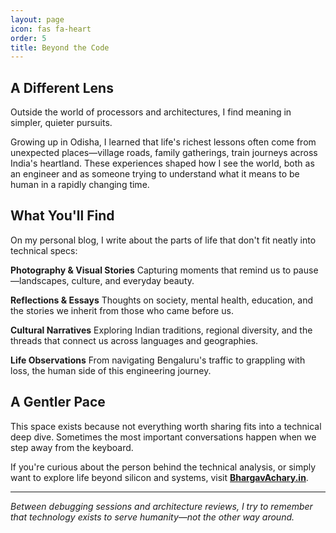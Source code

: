 ```yaml
---
layout: page
icon: fas fa-heart
order: 5
title: Beyond the Code
---
```


## A Different Lens

Outside the world of processors and architectures, I find meaning in simpler, quieter pursuits.

Growing up in Odisha, I learned that life's richest lessons often come from unexpected places—village roads, family gatherings, train journeys across India's heartland. These experiences shaped how I see the world, both as an engineer and as someone trying to understand what it means to be human in a rapidly changing time.

## What You'll Find

On my personal blog, I write about the parts of life that don't fit neatly into technical specs:

**Photography & Visual Stories**
Capturing moments that remind us to pause—landscapes, culture, and everyday beauty.

**Reflections & Essays**
Thoughts on society, mental health, education, and the stories we inherit from those who came before us.

**Cultural Narratives**
Exploring Indian traditions, regional diversity, and the threads that connect us across languages and geographies.

**Life Observations**
From navigating Bengaluru's traffic to grappling with loss, the human side of this engineering journey.

## A Gentler Pace

This space exists because not everything worth sharing fits into a technical deep dive. Sometimes the most important conversations happen when we step away from the keyboard.

If you're curious about the person behind the technical analysis, or simply want to explore life beyond silicon and systems, visit **[BhargavAchary.in](https://bhargavachary.in)**.

---

*Between debugging sessions and architecture reviews, I try to remember that technology exists to serve humanity—not the other way around.*